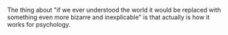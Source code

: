 The thing about "if we ever understood the world it would be replaced with something even more bizarre and inexplicable" is that actually is how it works for psychology.

